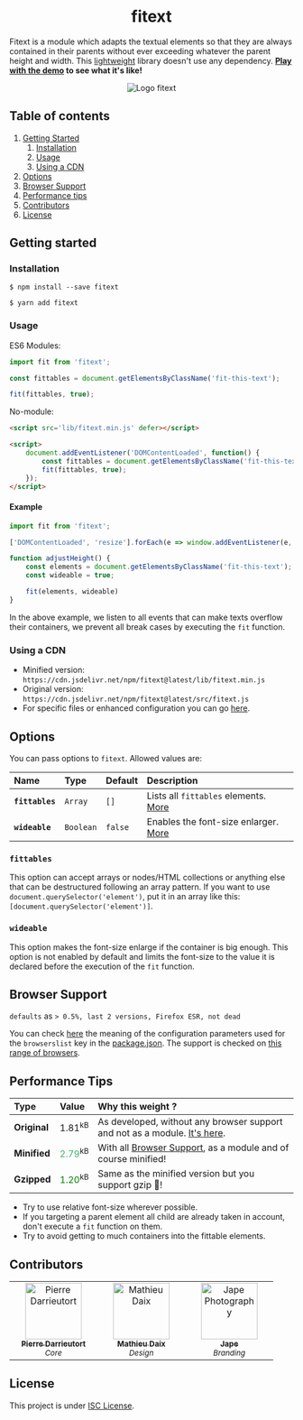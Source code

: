 <h1 align="center">fitext</h1>

Fitext is a module which adapts the textual elements so that they are always contained in their parents without ever exceeding whatever the parent height and width. This [lightweight](#performance-tips) library doesn't use any dependency. **[Play with the demo](https://pierredarrieutort.github.io/fitext/) to see what it's like!**

<div align="center">
    <img src="./src/img/fitext_logo.jpg" alt="Logo fitext">
</div>

## Table of contents

1. [Getting Started](#getting-started)
    1. [Installation](#installation)
    1. [Usage](#usage)
    1. [Using a CDN](#using-a-cdn)
1. [Options](#options)
1. [Browser Support](#browser-suport)
1. [Performance tips](#performance-tips)
1. [Contributors](#contributors)
1. [License](#license)

## Getting started

### Installation

```shell
$ npm install --save fitext
```
```shell
$ yarn add fitext
```

### Usage

ES6 Modules:
```js
import fit from 'fitext';

const fittables = document.getElementsByClassName('fit-this-text');

fit(fittables, true);
```

No-module:
```html
<script src='lib/fitext.min.js' defer></script>

<script>
    document.addEventListener('DOMContentLoaded', function() {
        const fittables = document.getElementsByClassName('fit-this-text');
        fit(fittables, true);
    });
</script>
```

#### Example

```js
import fit from 'fitext';

['DOMContentLoaded', 'resize'].forEach(e => window.addEventListener(e, adjustHeight));

function adjustHeight() {
    const elements = document.getElementsByClassName('fit-this-text');
    const wideable = true;

    fit(elements, wideable)
}
```

In the above example, we listen to all events that can make texts overflow their containers, we prevent all break cases by executing the `fit` function.

### Using a CDN

- Minified version: `https://cdn.jsdelivr.net/npm/fitext@latest/lib/fitext.min.js`
- Original version: `https://cdn.jsdelivr.net/npm/fitext@latest/src/fitext.js`
- For specific files or enhanced configuration you can go [here](https://www.jsdelivr.com/package/npm/fitext).


## Options

You can pass options to `fitext`. Allowed values are:

| Name             | Type      | Default | Description |
| :--------------- | :-------- | :------ | :---------- |
| **`fittables`**  | `Array`   | `[]`    | Lists all `fittables` elements. [More](#fittables)|
| **`wideable`**   | `Boolean` | `false` | Enables the font-size enlarger. [More](#wideable)|

### `fittables`

This option can accept arrays or nodes/HTML collections or anything else that can be destructured following an array pattern. If you want to use `document.querySelector('element')`, put it in an array like this: `[document.querySelector('element')]`.

### `wideable`

This option makes the font-size enlarge if the container is big enough. This option is not enabled by default and limits the font-size to the value it is declared before the execution of the `fit` function.

## Browser Support

`defaults` as `> 0.5%, last 2 versions, Firefox ESR, not dead`

You can check [here](https://github.com/browserslist/browserslist#queries) the meaning of the configuration parameters used for the `browserslist` key in the [package.json](package.json).
The support is checked on [this range of browsers](https://browserl.ist/?q=defaults).

## Performance Tips

| Type         | Value | Why this weight ? |
| :----------- |:----- | :---------------- |
| **Original** | <span color="lightseagreen">1.81</span><sup>kB</sup>| As developed, without any browser support and not as a module. [It's here](src/fitext.js "Get the file"). |
| **Minified** | <span style="color:mediumseagreen">2.79</span><sup>kB</sup>| With all [Browser Support](#browser-suport), as a module and of course minified! |
| **Gzipped**  | <span style="color:green">1.20</span><sup>kB</sup>| Same as the minified version but you support gzip 🎉! |

- Try to use relative font-size wherever possible.
- If you targeting a parent element all child are already taken in account, don't execute a `fit` function on them.
- Try to avoid getting to much containers into the fittable elements.

## Contributors

<table>
    <tbody>
        <tr>
            <td align="center" width="140">
                <a href="https://github.com/pierredarrieutort">
                    <img src="https://avatars0.githubusercontent.com/u/25182438?s=460&amp;v=4" alt="Pierre Darrieutort" width="100px;" />
                    <br />
                    <sub><strong>Pierre Darrieutort</strong></sub>
                </a><br>
                    <sub><i>Core</i></sub>
            </td>
            <td align="center" width="140">
                <a href="https://github.com/mathieudaix">
                    <img src="https://scontent.xx.fbcdn.net/v/t1.15752-9/95019821_1336186823257776_6091369584101687296_n.jpg?_nc_cat=109&_nc_sid=b96e70&_nc_ohc=vzl7zKAyKi0AX9JY36K&_nc_ad=z-m&_nc_cid=0&_nc_zor=9&_nc_ht=scontent.xx&oh=c0b399312a81efd43099d87ea03d8b37&oe=5ECFC9AF" alt="Mathieu Daix" width="100px;" />
                    <br />
                    <sub><strong>Mathieu Daix</strong></sub>
                </a><br>
                    <sub><i>Design</i></sub>
            </td>
            <td align="center" width="140">
                <a href=https://www.instagram.com/jape_photography/">
                    <img src="https://scontent-cdg2-1.cdninstagram.com/v/t51.2885-19/s150x150/87216381_788522074974374_7740995681304707072_n.jpg?_nc_ht=scontent-cdg2-1.cdninstagram.com&_nc_ohc=skjsIYhclVgAX9ewtZk&oh=17baa04f8587b0089e9b2e22ef0624e1&oe=5ED93384" alt="Jape Photography" width="100px;" />
                    <br />
                    <sub><strong>Jape</strong></sub>
                </a><br>
                    <sub><i>Branding</i></sub>
            </td>
        </tr>
    </tbody>
</table>

## License

This project is under [ISC License](LICENSE.md).
